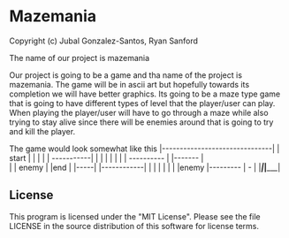 # Mazemania

Copyright (c) Jubal Gonzalez-Santos, Ryan Sanford

The name of our project is mazemania

Our project is going to be a game and tha name of the project is mazemania. The game will be in ascii art but hopefully towards its completion we will have better graphics. Its going to be a maze type game that is going to have different types of level that the player/user can play. When playing the player/user will have to go through a maze while also trying to 
stay alive since there will be enemies around that is going to try and kill the player.

The game would look somewhat like this
|-------------------------------|
|  start  |                     |
|   |     |    -----------|     |
|   |        |    |             |
|   ----------    |    |------- |   
|         | enemy |        |end |
|-----|  |------------|    |    |
|                     |    |    |
|enemy  |---------    |    -    |
|_______|_____________|_________|

## License 
This program is licensed under the "MIT License". Please see the file LICENSE in the source distribution of this software for license terms.
